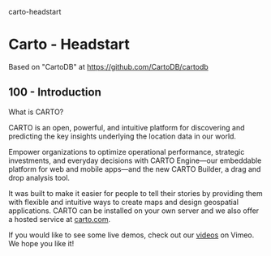 carto-headstart
# Carto - Headstart

Based on "CartoDB" at https://github.com/CartoDB/cartodb

## 100 - Introduction

What is CARTO?

CARTO is an open, powerful, and intuitive platform for discovering and predicting the key insights underlying the location data in our world.

Empower organizations to optimize operational performance, strategic investments, and everyday decisions with CARTO Engine—our embeddable platform for web and mobile apps—and the new CARTO Builder, a drag and drop analysis tool.

It was built to make it easier for people to tell their stories by providing them with flexible and intuitive ways to create maps and design geospatial applications. CARTO can be installed on your own server and we also offer a hosted service at [carto.com](https://carto.com/).

If you would like to see some live demos, check out our [videos](http://www.vimeo.com/channels/carto) on Vimeo. We hope you like it!
